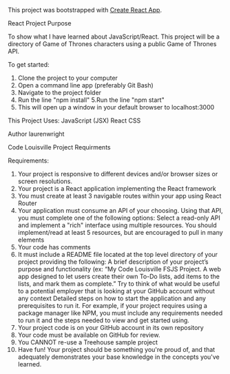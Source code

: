 This project was bootstrapped with [Create React App](https://github.com/facebookincubator/create-react-app).

React Project Purpose

To show what I have learned about JavaScript/React. This project will be a directory of Game of Thrones characters using a public Game of Thrones API.

To get started:
1. Clone the project to your computer
2. Open a command line app (preferably Git Bash)
3. Navigate to the project folder
4. Run the line "npm install"
5.Run the line "npm start"
6. This will open up a window in your default browser to localhost:3000

This Project Uses:
JavaScript (JSX)
React
CSS

Author
laurenwright

Code Louisville Project Requirments 

Requirements:
1. Your project is responsive to different devices and/or browser sizes or screen resolutions.
2. Your project is a React application implementing the React framework
3. You must create at least 3 navigable routes within your app using React Router
4. Your application must consume an API of your choosing. 
  Using that API, you must complete one of the following options:
  Select a read-only API and implement a "rich" interface using multiple resources. You should implement/read at least 5 resources, but are encouraged to pull in many elements
5. Your code has comments
6. It must include a README file located at the top level directory of your project providing the following:
  A brief description of your project’s purpose and functionality (ex: “My Code Louisville FSJS Project. A web app designed to let users create their own To-Do lists, add items to the lists, and mark them as complete.” Try to think of what would be useful to a potential employer that is looking at your GitHub account without any context
  Detailed steps on how to start the application and any prerequisites to run it. For example, if your project requires using a package manager like NPM, you must include any requirements needed to run it and the steps needed to view and get started using.
7. Your project code is on your GitHub account in its own repository
8. Your code must be available on GitHub for review.
9. You CANNOT re-use a Treehouse sample project
10. Have fun! Your project should be something you're proud of, and that adequately demonstrates your base knowledge in the concepts you've learned.
